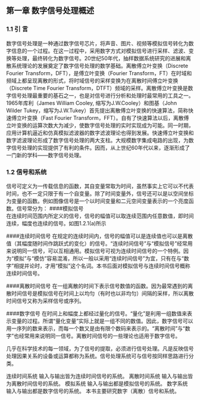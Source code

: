 ## 第一章 数字信号处理概述

### 1.1 引  言

数字信号处理是一种通过数字信号芯片，将声音、图片、视频等模拟信号转化为数字信息的一个过程。在这一过程中，采用数字方式对模拟信号进行采样、滤波、变换等处理，最终转化为数字信号。20世纪50年代，抽样数据系统研究的进展和离散系统理论的发展奠定了数字信号处理的数学基础。离散傅立叶变换（Discrete Fourier Transform，DFT），是傅立叶变换（Fourier Transform，FT）在时域和频域上都呈现离散的形式，将时域信号的采样变换为在离散时间傅立叶变换（Discrete Time Fourier Transform，DTFT）频域的采样。离散傅立叶变换是数字信号处理最重要的基石之一，也是对信号进行分析和处理时最常用的工具之一。1965年库利（James William Cooley, 缩写为J.W.Cooley）和图基（John Wilder Tukey，缩写为J.W.Tukey）首先提出离散傅立叶变换的快速算法，简称快速傅立叶变换（Fast Fourier Transform，FFT）。自有了快速算法以后，离散傅立叶变换的运算次数大为减少，使数字信号处理的实时实现成为可能。同一时期，应用计算机逼近和仿真模拟滤波器的数字滤波理论也得到发展。快速傅立叶变换和数字滤波理论形成了数字信号处理的两大支柱。大规模数字集成电路的出现，为数字信号处理的实现提供了有利的条件。因而，从上世纪60年代以来，逐渐形成了一门新的学科——数字信号处理。

### 1.2 信号和系统

信号可定义为一传载信息的函数，其自变量常取为时间，虽然事实上它可以不代表时间，也不一定只限于有一个自变量。除了时间变量外，信号还可以是以空间坐标为变量的函数。例如图像信号是一个以时间变量和二元空间变量表示的一个亮度函数。信号常分为：
####模拟信号  
在连续时间范围内所定义的信号，信号的幅值可以取连续范围内任意数值，即时间连续，幅度也连续的信号。如图1.2.1(a)所示

####连续时间信号
在规定的连续时间内，信号的幅值可以是连续值也可以是离散值（其幅度随时间作跳跃式的变化）的信号。“连续时间信号”与“模拟信号”经常用来说明同一信号，可以互相通用。模拟信号可视为连续时间信号的一个特例。因为“模拟”与“模仿”容易混淆，所以一般以采用“连续时间信号”为宜，只有在与“数字”相提并论时，才用“模拟”这个名词。本书后面对模拟信号与连续时间信号概称连续时间信号。

####离散时间信号
在一组离散的时间下表示信号数值的函数。因为最常遇到的离散时间信号是模拟信号在时间上以均匀（有时也以非均匀）间隔的采样，所以离散时间信号又称为采样信号或序列。

####数字信号
在时间上和幅度上都经过量化的信号。“量化”是利用一组数值来表示变量的过程。所谓“量化变量”实际上就是一组不同的数值。因此，数字信号可以用一序列的数来表示，而每一个数又是由有限个数码来表示的。“离散时间”与“数字”也经常用来说明同一信号。离散时间信号的一些理论也适用于数字信号。

几乎在科学技术的每一领域，为了信号的提取，必须进行信号处理。凡是反映信号处理因果关系的设备或运算都称为系统。信号处理系统可与信号按同样思路进行分类。	

连续时间系统  输入与输出皆为连续时间信号的系统。
离散时间系统  输入与输出皆为离散时间信号的系统。
模拟系统  输入与输出都是模拟信号的系统。
数字系统  输入与输出都是数字信号的系统。
本书主要研究数字（离散）信号和系统。
